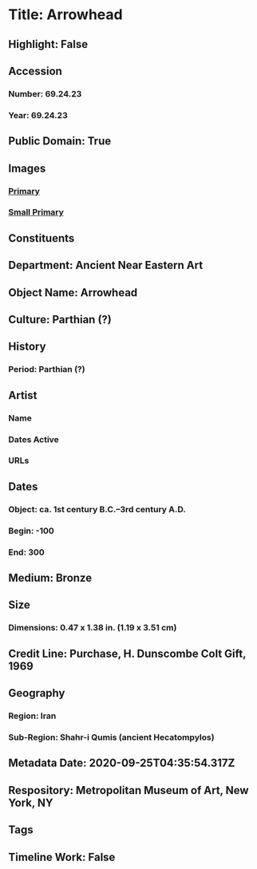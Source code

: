 # Title: Arrowhead
## Highlight: False
## Accession
### Number: 69.24.23
### Year: 69.24.23
## Public Domain: True
## Images
### [Primary](https://images.metmuseum.org/CRDImages/an/original/ME69_24_23.jpg)
### [Small Primary](https://images.metmuseum.org/CRDImages/an/web-large/ME69_24_23.jpg)
## Constituents
## Department: Ancient Near Eastern Art
## Object Name: Arrowhead
## Culture: Parthian (?)
## History
### Period: Parthian (?)
## Artist
### Name
### Dates Active
### URLs
## Dates
### Object: ca. 1st century B.C.–3rd century A.D.
### Begin: -100
### End: 300
## Medium: Bronze
## Size
### Dimensions: 0.47 x 1.38 in. (1.19 x 3.51 cm)
## Credit Line: Purchase, H. Dunscombe Colt Gift, 1969
## Geography
### Region: Iran
### Sub-Region: Shahr-i Qumis (ancient Hecatompylos)
## Metadata Date: 2020-09-25T04:35:54.317Z
## Respository: Metropolitan Museum of Art, New York, NY
## Tags
## Timeline Work: False